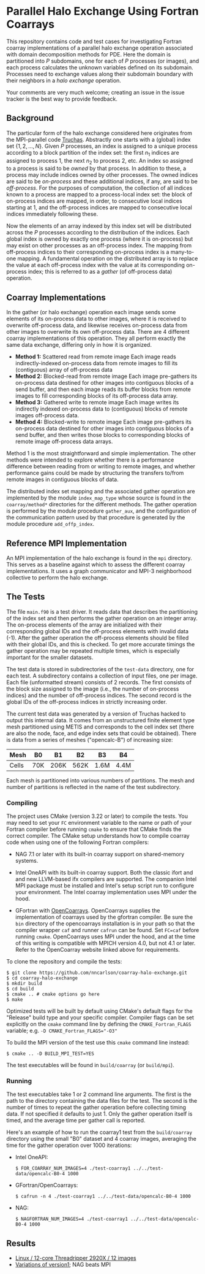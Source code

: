 # Parallel Halo Exchange Using Fortran Coarrays

This repository contains code and test cases for investigating Fortran
coarray implementations of a parallel halo exchange operation associated
with domain decomposition methods for PDE. Here the domain is partitioned
into *P* subdomains, one for each of *P* processes (or images), and each
process calculates the unknown variables defined on its subdomain.
Processes need to exchange values along their subdomain boundary with
their neighbors in a *halo exchange* operation.

Your comments are very much welcome; creating an issue in the issue tracker
is the best way to provide feedback.

## Background
The particular form of the halo exchange considered here originates from the
MPI-parallel code [Truchas](https://gitlab.com/truchas/truchas). Abstractly
one starts with a (global) index set $\{1, 2, ..., N\}$. Given $P$ processes,
an index is assigned to a unique process according to a block partition of
the index set: the first $n_1$ indices are assigned to process 1, the next
$n_2$ to process 2, etc. An index so assigned to a process is said to be
*owned* by that process. In addition to these, a process may include indices
owned by other processes. The owned indices are said to be *on-process* and
these additional indices, if any, are said to be *off-process*. For the
purposes of computation, the collection of all indices known to a process
are mapped to a process-local index set: the block of on-process indices are
mapped, in order, to consecutive local indices starting at 1, and the
off-process indices are mapped to consecutive local indices immediately
following these.

Now the elements of an array indexed by this index set will be distributed
across the $P$ processes according to the distribution of the indices.
Each global index is owned by exactly one process (where it is on-process)
but may exist on other processes as an off-process index. The mapping from
off-process indices to their corresponding on-process index is a many-to-one
mapping. A fundamental operation on the distributed array is to replace the
value at each off-process index with the value at its corresponding
on-process index; this is referred to as a *gather* (of off-process data)
operation.

## Coarray Implementations
In the gather (or halo exchange) operation each image sends some elements
of its on-process data to other images, where it is received to overwrite
off-process data, and likewise receives on-process data from other images
to overwrite its own off-process data. There are 4 different coarray
implementations of this operation. They all perform exactly the same data
exchange, differing only in how it is organized.

* **Method 1:** Scattered read from remote image
Each image reads indirectly-indexed on-process data from remote images
to fill its (contiguous) array of off-process data
* **Method 2:** Blocked-read from remote image
Each image pre-gathers its on-process data destined for other images into
contiguous blocks of a send buffer, and then each image reads its buffer
blocks from remote images to fill corresponding blocks of its off-process
data array.
* **Method 3:** Gathered write to remote image
Each image writes its indirectly indexed on-process data to (contiguous)
blocks of remote images off-process data.
* **Method 4:** Blocked-write to remote image
Each image pre-gathers its on-process data destined for other images into
contiguous blocks of a send buffer, and then writes those blocks to
corresponding blocks of remote image off-process data arrays.

Method 1 is the most straightforward and simple implementation. The other
methods were intended to explore whether there is a performance difference
between reading from or writing to remote images, and whether performance
gains could be made by structuring the transfers to/from remote images in
contiguous blocks of data.

The distributed index set mapping and the associated gather operation are
implemented by the module `index_map_type` whose source is found in the
`coarray/method*` directories for the different methods. The gather
operation is performed by the module procedure `gather_aux`, and the
configuration of the communication pattern used by that procedure is
generated by the module procedure `add_offp_index`.

## Reference MPI Implementation

An MPI implementation of the halo exchange is found in the `mpi` directory.
This serves as a baseline against which to assess the different coarray
implementations. It uses a graph communicator and MPI-3 neighborhood
collective to perform the halo exchange.

## The Tests
The file `main.f90` is a test driver. It reads data that
describes the partitioning of the index set and then performs the gather
operation on an integer array. The on-process elements of the array are
initialized with their corresponding global IDs and the off-process elements
with invalid data (-1). After the gather operation the off-process elements
should be filled with their global IDs, and this is checked. To get more
accurate timings the gather operation may be repeated multiple times, which
is especially important for the smaller datasets.

The test data is stored in subdirectories of the `test-data` directory,
one for each test. A subdirectory contains a collection of input files,
one per image. Each file (unformatted stream) consists of 2 records. The
first consists of the block size assigned to the image (i.e., the number
of on-process indices) and the number of off-process indices. The second
record is the global IDs of the off-process indices in strictly increasing
order.

The current test data was generated by a version of Truchas hacked to output
this internal data. It comes from an unstructured finite element type mesh
partitioned using METIS and corresponds to the cell index set (there are
also the node, face, and edge index sets that could be obtained). There is
data from a series of meshes ("opencalc-B") of increasing size:

  | Mesh | B0  | B1   | B2   | B3   | B4
  | ---- | --  | --   | --   | --   | --
  | Cells| 70K | 206K | 562K | 1.6M | 4.4M

Each mesh is partitioned into various numbers of partitions. The mesh and
number of partitions is reflected in the name of the test subdirectory.

### Compiling

The project uses CMake (version 3.22 or later) to compile the tests. You may
need to set your `FC` environment variable to the name or path of your Fortran
compiler before running `cmake` to ensure that CMake finds the correct compiler.
The CMake setup understands how to compile coarray code when using one of the
following Fortran compilers:

* NAG 7.1 or later with its built-in coarray support on shared-memory systems.

* Intel OneAPI with its built-in coarray support. Both the classic ifort and
  and new LLVM-based ifx compilers are supported. The companion Intel MPI
  package must be installed and Intel's setup script run to configure your
  environment. The Intel coarray implementation uses MPI under the hood.

* GFortran with [OpenCoarrays](https://github.com/sourceryinstitute/opencoarrays).
  OpenCoarrays supplies the implementation of coarrays used by the gfortran
  compiler. Be sure the `bin` directory of the opencoarrays installation is in
  your path so that the compiler wrapper `caf` and runner `cafrun` can be found.
  Set `FC=caf` before running `cmake`. OpenCoarrays uses MPI under the hood, and
  at the time of this writing is compatible with MPICH version 4.0, but not 4.1
  or later. Refer to the OpenCoarray website linked above for requirements.

To clone the repository and compile the tests:

```shell
$ git clone https://github.com/nncarlson/coarray-halo-exchange.git
$ cd coarray-halo-exchange
$ mkdir build
$ cd build
$ cmake .. # cmake options go here
$ make
```

Optimized tests will be built by default using CMake's default flags for the
"Release" build type and your specific compiler. Compiler flags can be set
explicitly on the `cmake` command line by defining the `CMAKE_Fortran_FLAGS`
variable; e.g. `-D CMAKE_Fortran_FLAGS="-O3"`

To build the MPI version of the test use this `cmake` command line instead:

```shell
$ cmake .. -D BUILD_MPI_TEST=YES
```

The test executables will be found in `build/coarray` (or `build/mpi`).


### Running

The test executables take 1 or 2 command line arguments. The first is the
path to the directory containing the data files for the test. The second
is the number of times to repeat the gather operation before collecting
timing data. If not specified it defaults to just 1. Only the gather
operation itself is timed, and the average time per gather call is reported.

Here's an example of how to run the coarray1 test from the `build/coarray`
directory using the small "B0" dataset and 4 coarray images, averaging the
time for the gather operation over 1000 iterations:

* Intel OneAPI:
  ```shell
  $ FOR_COARRAY_NUM_IMAGES=4 ./test-coarray1 ../../test-data/opencalc-B0-4 1000
  ```

* GFortran/OpenCoarrays:
  ```shell
  $ cafrun -n 4 ./test-coarray1 ../../test-data/opencalc-B0-4 1000
  ```

* NAG:
  ```shell
  $ NAGFORTRAN_NUM_IMAGES=4 ./test-coarray1 ../../test-data/opencalc-B0-4 1000
  ```

## Results
* [Linux / 12-core Threadripper 2920X / 12 images](results/thelio-12.md)
* [Variations of version1](results/thelio-12-v1-variations.md); NAG beats MPI
